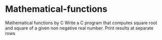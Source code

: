 # Mathematical-functions
Mathematical functions by C
Write a C program that computes square root and square of a given non negative real number. Print results at separate rows

